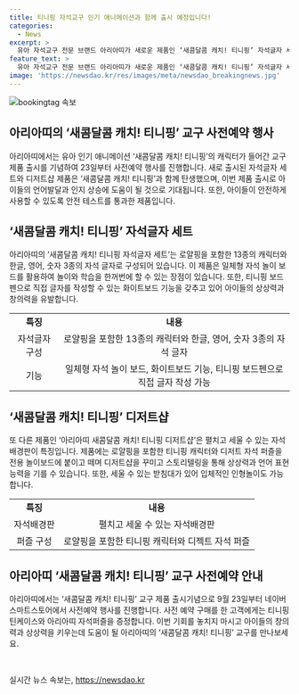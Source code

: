 ```yaml
---
title: 티니핑 자석교구 인기 애니메이션과 함께 출시 예정입니다!
categories:
  - News
excerpt: >
  유아 자석교구 전문 브랜드 아리아띠가 새로운 제품인 ‘새콤달콤 캐치! 티니핑’ 자석글자 세트와 디저트샵을 출시한다. 이 제품은 유아들의 언어발달과 인지 상승에 도움이 되며, 일체형 자석 놀이 보드와 화이트보드 기능을 통해 놀이와 학습을 한 번에 할 수 있는 장점이 있다. 또한, 캐릭터를 세울 수 있는 받침대가 있어 입체적인 인형놀이도 가능하다. 이 제품은 안전하고 국내 제조로 신뢰를 더한 제품이며, 9월 23일부터 아리아띠 네이버 스마트스토어에서 사전 예약 구매를 한 고객에게 틴케이스와 자석퍼즐을 증정한다. 
feature_text: >
  유아 자석교구 전문 브랜드 아리아띠가 새로운 제품인 ‘새콤달콤 캐치! 티니핑’ 자석글자 세트와 디저트샵을 출시한다. 이 제품은 유아들의 언어발달과 인지 상승에 도움이 되며, 일체형 자석 놀이 보드와 화이트보드 기능을 통해 놀이와 학습을 한 번에 할 수 있는 장점이 있다. 또한, 캐릭터를 세울 수 있는 받침대가 있어 입체적인 인형놀이도 가능하다. 이 제품은 안전하고 국내 제조로 신뢰를 더한 제품이며, 9월 23일부터 아리아띠 네이버 스마트스토어에서 사전 예약 구매를 한 고객에게 틴케이스와 자석퍼즐을 증정한다. 
image: 'https://newsdao.kr/res/images/meta/newsdao_breakingnews.jpg'
---
```


<p><img src="https://newsdao.kr/res/images/meta/newsdao_breakingnews.jpg" alt="bookingtag 속보" /></p>

<h2 data-ke-size="size26">아리아띠의 ‘새콤달콤 캐치! 티니핑’ 교구 사전예약 행사</h2>

<p data-ke-size="size16">아리아띠에서는 유아 인기 애니메이션 ‘새콤달콤 캐치! 티니핑’의 캐릭터가 들어간 교구 제품 출시를 기념하여 23일부터 사전예약 행사를 진행합니다. 새로 출시된 자석글자 세트와 디저트샵 제품은 ‘새콤달콤 캐치! 티니핑’과 함께 탄생했으며, 이번 제품 출시로 아이들의 언어발달과 인지 상승에 도움이 될 것으로 기대됩니다. 또한, 아이들이 안전하게 사용할 수 있도록 안전 테스트를 통과한 제품입니다.</p>

<h2 data-ke-size="size26">‘새콤달콤 캐치! 티니핑’ 자석글자 세트</h2>

<p data-ke-size="size16">아리아띠의 ‘새콤달콤 캐치! 티니핑 자석글자 세트’는 로얄핑을 포함한 13종의 캐릭터와 한글, 영어, 숫자 3종의 자석 글자로 구성되어 있습니다. 이 제품은 일체형 자석 놀이 보드를 활용하여 놀이와 학습을 한꺼번에 할 수 있는 장점이 있습니다. 또한, 티니핑 보드펜으로 직접 글자를 작성할 수 있는 화이트보드 기능을 갖추고 있어 아이들의 상상력과 창의력을 유발합니다.</p>

<table style="width: 100%;" data-ke-size="size16">
<tbody>
<tr>
<td style="text-align: center; height: 17px;"><b>특징</b></td>
<td style="text-align: center; height: 17px;"><b>내용</b></td>
</tr>
<tr>
<td style="text-align: center; height: 17px;">자석글자 구성</td>
<td style="text-align: center; height: 17px;">로얄핑을 포함한 13종의 캐릭터와 한글, 영어, 숫자 3종의 자석 글자</td>
</tr>
<tr>
<td style="text-align: center; height: 17px;">기능</td>
<td style="text-align: center; height: 17px;">일체형 자석 놀이 보드, 화이트보드 기능, 티니핑 보드펜으로 직접 글자 작성 가능</td>
</tr>
</tbody>
</table>

<h2 data-ke-size="size26">‘새콤달콤 캐치! 티니핑’ 디저트샵</h2>

<p data-ke-size="size16">또 다른 제품인 ‘아리아띠 새콤달콤 캐치! 티니핑 디저트샵’은 펼치고 세울 수 있는 자석배경판이 특징입니다. 제품에는 로얄핑을 포함한 티니핑 캐릭터와 디저트 자석 퍼즐을 전용 놀이보드에 붙이고 떼며 디저트샵을 꾸미고 스토리텔링을 통해 상상력과 언어 표현 능력을 기를 수 있습니다. 또한, 세울 수 있는 받침대가 있어 입체적인 인형놀이도 가능합니다.</p>

<table style="width: 100%;" data-ke-size="size16">
<tbody>
<tr>
<td style="text-align: center; height: 17px;"><b>특징</b></td>
<td style="text-align: center; height: 17px;"><b>내용</b></td>
</tr>
<tr>
<td style="text-align: center; height: 17px;">자석배경판</td>
<td style="text-align: center; height: 17px;">펼치고 세울 수 있는 자석배경판</td>
</tr>
<tr>
<td style="text-align: center; height: 17px;">퍼즐 구성</td>
<td style="text-align: center; height: 17px;">로얄핑을 포함한 티니핑 캐릭터와 디젝트 자석 퍼즐</td>
</tr>
</tbody>
</table>

<h2 data-ke-size="size26">아리아띠 ‘새콤달콤 캐치! 티니핑’ 교구 사전예약 안내</h2>

<p data-ke-size="size16">아리아띠에서는 ‘새콤달콤 캐치! 티니핑’ 교구 제품 출시기념으로 9월 23일부터 네이버 스마트스토어에서 사전예약 행사를 진행합니다. 사전 예약 구매를 한 고객에게는 티니핑 틴케이스와 아리아띠 자석퍼즐을 증정합니다. 이번 기회를 놓치지 마시고 아이들의 창의력과 상상력을 키우는데 도움이 될 아리아띠의 ‘새콤달콤 캐치! 티니핑’ 교구를 만나보세요.</p>

<p data-ke-size="size16">&nbsp;</p>
실시간 뉴스 속보는, <a href="https://newsdao.kr" rel="dofollow">https://newsdao.kr</a>


